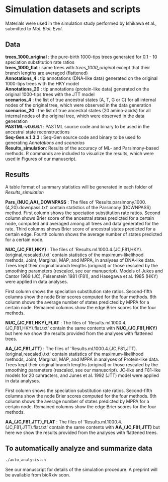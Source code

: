 # Simulation datasets and scripts
  
Materials were used in the simulation study performed by Ishikawa et al., submitted to *Mol. Biol. Evol.*
  
## Data
  
__trees_1000_original__ : the pure-birth 1000-tips trees generated for 0.1 - 10 speciation substitution rate ratios  
__trees_1000_flat__ : same trees with *trees_1000_original* except that their branch lengths are averaged (flattened)  
__Annotations_4__ : tip annotations (DNA-like data) generated on the original 1000-tips trees with the HKY model  
__Annotations_20__ : tip annotations (protein-like data) generated on the original 1000-tips trees with the JTT model  
__scenarios_4__ : the list of true ancestral states (A, T, G or C) for all internal nodes of the original tree, which were observed in the data generation  
__scenarios_20__ : the list of true ancestral states (20 amino-acids) for all internal nodes of the original tree, which were observed in the data generation  
__PASTML-v0.6.6.1__ : PASTML source code and binary to be used in the ancestral state reconstructions  
__Seq-Gen.v.1.3.3__ : Seq-Gen source code and binary to be used fo generating *Annotations* and *scenarios*  
__Results_simulation__: Results of the accuracy of ML- and Parsimony-based methods. R commands are included to visualize the results, which were used in Figures of our manuscript. 
  
## Results
  
A table format of summary statistics will be generated in each folder of *Results_simulation*
  
__Pars\_(NUC,AA)\_DOWNPASS__ : The files of 'Results.parsimony.1000.(4,20).downpass.txt' contain statistics of the Parsimony (DOWNPASS) method. First column shows the speciation substitution rate ratios. Second column shows Brier score of the ancestral states predicted for a certain node, computed and averaged among all trees and data generated for the rate. Third columns shows Brier score of ancestral states predicted for a certain edge. Fourth column shows the average number of states predicted for a certain node.
  
  
__NUC\_(JC,F81,HKY)__ : The files of 'Results.ml.1000.4.(JC,F81,HKY).(original,rescaled).txt' contain statistics of the maximum-likelihood methods, Joint, Marginal, MAP, and MPPA, in analyses of DNA-like data. Trees kept their original branch lengths (original) or those rescaled by the smoothing parameters (rescaled, see our manuscript). Models of Jukes and Cantor 1969 (JC), Felsenstein 1981 (F81), and Hasegawa et al. 1985 (HKY) were applied in data analyses.
  
First column shows the speciation substitution rate ratios. Second-fifth columns show the node Brier scores computed for the four methods. 6th column shows the average number of states predicted by MPPA for a certain node. Remained columns show the edge Brier scores for the four methods.
  
  
__NUC\_(JC,F81,HKY)\_FLAT__ : The files of 'Results.ml.1000.4.(JC,F81,HKY).flat.txt' contain the same contents with __NUC\_(JC,F81,HKY)__ but here we show the results provided from the analyses with flattened trees.
  
  
__AA\_(JC,F81,JTT)__ : The files of 'Results.ml.1000.4.(JC,F81,JTT).(original,rescaled).txt' contain statistics of the maximum-likelihood methods, Joint, Marginal, MAP, and MPPA in analyses of Protein-like data. Trees kept their original branch lengths (original) or those rescaled by the smoothing parameters (rescaled, see our manuscript). JC-like and F81-like models for 20 cahracters, and Junes et al. 1992 (JTT) model were applied in data analyses.
  
First column shows the speciation substitution rate ratios. Second-fifth columns show the node Brier scores computed for the four methods. 6th column shows the average number of states predicted by MPPA for a certain node. Remained columns show the edge Brier scores for the four methods.
  
  
__AA\_(JC,F81,JTT)\_FLAT__ : The files of 'Results.ml.1000.4.(JC,F81,JTT).flat.txt' contain the same contents with __AA\_(JC,F81,JTT)__ but here we show the results provided from the analyses with flattened trees.
  
  
## To automatically analyze and summarize data
  
```bash
./auto_analysis.sh
```
  
See our manuscript for details of the simulation procedure. A preprint will be available from bioRxiv soon.
